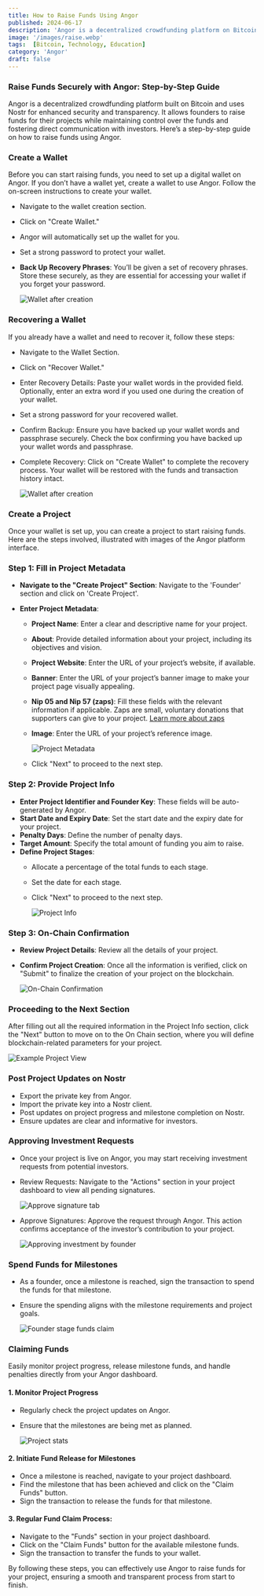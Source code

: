 ```yaml
---
title: How to Raise Funds Using Angor
published: 2024-06-17
description: 'Angor is a decentralized crowdfunding platform on Bitcoin, offering secure fund management and direct investor engagement for transparent project funding.'
image: '/images/raise.webp'
tags:  [Bitcoin, Technology, Education]
category: 'Angor'
draft: false 
---
```

### Raise Funds Securely with Angor:  Step-by-Step Guide

Angor is a decentralized crowdfunding platform built on Bitcoin and uses Nostr for enhanced security and transparency. It allows founders to raise funds for their projects while maintaining control over the funds and fostering direct communication with investors. Here’s a step-by-step guide on how to raise funds using Angor.

### Create a Wallet

Before you can start raising funds, you need to set up a digital wallet on Angor. If you don’t have a wallet yet, create a wallet to use Angor. Follow the on-screen instructions to create your wallet.

- Navigate to the wallet creation section.
- Click on "Create Wallet."
- Angor will automatically set up the wallet for you.
- Set a strong password to protect your wallet.

- **Back Up Recovery Phrases**: You’ll be given a set of recovery phrases. Store these securely, as they are essential for accessing your wallet if you forget your password.

  ![Wallet after creation](./assets/wallet-intro.svg)

### Recovering a Wallet

If you already have a wallet and need to recover it, follow these steps:

- Navigate to the Wallet Section.
- Click on "Recover Wallet."
- Enter Recovery Details: Paste your wallet words in the provided field.
  Optionally, enter an extra word if you used one during the creation of your wallet.
- Set a strong password for your recovered wallet.
- Confirm Backup: Ensure you have backed up your wallet words and passphrase securely.
  Check the box confirming you have backed up your wallet words and passphrase.
- Complete Recovery:
  Click on "Create Wallet" to complete the recovery process. Your wallet will be restored with the funds and transaction history intact.

  ![Wallet after creation](./assets/wallet-after-creation.svg)

### Create a Project

Once your wallet is set up, you can create a project to start raising funds. Here are the steps involved, illustrated with images of the Angor platform interface.

### Step 1: Fill in Project Metadata

- **Navigate to the "Create Project" Section**: Navigate to the 'Founder' section and click on 'Create Project'.

- **Enter Project Metadata**:
  - **Project Name**: Enter a clear and descriptive name for your project.
  - **About**: Provide detailed information about your project, including its objectives and vision.
  - **Project Website**: Enter the URL of your project’s website, if available.
  - **Banner**: Enter the URL of your project’s banner image to make your project page visually appealing.
  - **Nip 05 and Nip 57 (zaps)**: Fill these fields with the relevant information if applicable. Zaps are small, voluntary donations that supporters can give to your project. [Learn more about zaps](https://bitcoiner.guide/zap/)
  - **Image**: Enter the URL of your project’s reference image.

    ![Project Metadata](./assets/project-metadata.svg)

  - Click "Next" to proceed to the next step.

### Step 2: Provide Project Info

- **Enter Project Identifier and Founder Key**: These fields will be auto-generated by Angor.
- **Start Date and Expiry Date**: Set the start date and the expiry date for your project.
- **Penalty Days**: Define the number of penalty days.
- **Target Amount**: Specify the total amount of funding you aim to raise.
- **Define Project Stages**:
  - Allocate a percentage of the total funds to each stage.
  - Set the date for each stage.
  - Click "Next" to proceed to the next step.

    ![Project Info](./assets/project-info.svg)

### Step 3: On-Chain Confirmation

- **Review Project Details**: Review all the details of your project.
- **Confirm Project Creation**: Once all the information is verified, click on "Submit" to finalize the creation of your project on the blockchain.

    ![On-Chain Confirmation](./assets/on-chain.svg)


### Proceeding to the Next Section
After filling out all the required information in the Project Info section, click the "Next" button to move on to the On Chain section, where you will define blockchain-related parameters for your project.

![Example Project View](./assets/view-project.svg)

### Post Project Updates on Nostr

- Export the private key from Angor.
- Import the private key into a Nostr client.
- Post updates on project progress and milestone completion on Nostr.
- Ensure updates are clear and informative for investors.

### Approving Investment Requests
- Once your project is live on Angor, you may start receiving investment requests from potential investors.
- Review Requests: Navigate to the "Actions" section in your project dashboard to view all pending signatures.

  ![Approve signature tab](./assets/approve-signature-tab.svg)

- Approve Signatures: Approve the request through Angor. This action confirms acceptance of the investor’s contribution to your project.

  ![Approving investment by founder](./assets/approving-investment.svg)

### Spend Funds for Milestones

- As a founder, once a milestone is reached, sign the transaction to spend the funds for that milestone.
- Ensure the spending aligns with the milestone requirements and project goals.

  ![Founder stage funds claim](./assets/founder-stage-claim.svg)

### Claiming Funds 
Easily monitor project progress, release milestone funds, and handle penalties directly from your Angor dashboard.

#### 1. Monitor Project Progress

- Regularly check the project updates on Angor.
- Ensure that the milestones are being met as planned.

  ![Project stats](./assets/project-stats.svg)

#### 2. Initiate Fund Release for Milestones

- Once a milestone is reached, navigate to your project dashboard.
- Find the milestone that has been achieved and click on the "Claim Funds" button.
- Sign the transaction to release the funds for that milestone.

#### 3. Regular Fund Claim Process:

- Navigate to the "Funds" section in your project dashboard.
- Click on the "Claim Funds" button for the available milestone funds.
- Sign the transaction to transfer the funds to your wallet.

By following these steps, you can effectively use Angor to raise funds for your project, ensuring a smooth and transparent process from start to finish.
